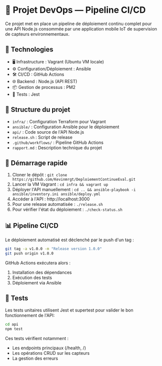 # 🚀 Projet DevOps — Pipeline CI/CD

Ce projet met en place un pipeline de déploiement continu complet pour une API Node.js consommée par une application mobile IoT de supervision de capteurs environnementaux.

## 🔧 Technologies
- 🖥️ Infrastructure : Vagrant (Ubuntu VM locale)
- ⚙️ Configuration/Déploiement : Ansible
- 🛠️ CI/CD : GitHub Actions
- 🌐 Backend : Node.js (API REST)
- 📦 Gestion de processus : PM2
- 🧪 Tests : Jest

## 📁 Structure du projet
- `infra/` : Configuration Terraform pour Vagrant
- `ansible/` : Configuration Ansible pour le déploiement
- `api/` : Code source de l'API Node.js
- `release.sh` : Script de release
- `.github/workflows/` : Pipeline GitHub Actions
- `rapport.md` : Description technique du projet

## 🚀 Démarrage rapide
1. Cloner le dépôt : `git clone https://github.com/Kevinmrgt/DeploiementContinueEval.git`
2. Lancer la VM Vagrant : `cd infra && vagrant up`
3. Déployer l'API manuellement : `cd .. && ansible-playbook -i ansible/inventory.ini ansible/deploy.yml`
4. Accéder à l'API : http://localhost:3000
5. Pour une release automatisée : `./release.sh`
6. Pour vérifier l'état du déploiement : `./check-status.sh`

## 📊 Pipeline CI/CD
Le déploiement automatisé est déclenché par le push d'un tag :
```bash
git tag -a v1.0.0 -m "Release version 1.0.0"
git push origin v1.0.0
```
GitHub Actions exécutera alors :
1. Installation des dépendances
2. Exécution des tests
3. Déploiement via Ansible

## 🧪 Tests

Les tests unitaires utilisent Jest et supertest pour valider le bon fonctionnement de l'API:

```bash
cd api
npm test
```

Ces tests vérifient notamment :
- Les endpoints principaux (/health, /)
- Les opérations CRUD sur les capteurs
- La gestion des erreurs
